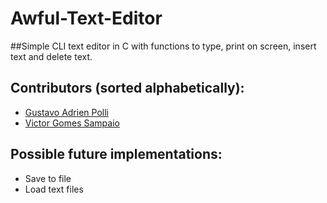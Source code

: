 # Awful-Text-Editor
##Simple CLI text editor in C with functions to type, print on screen, insert text and delete text.

## Contributors (sorted alphabetically):
* [Gustavo Adrien Polli](https://github.com/gapolli)
* [Victor Gomes Sampaio](https://github.com/VictorGom3s)

## Possible future implementations:
* Save to file
* Load text files
